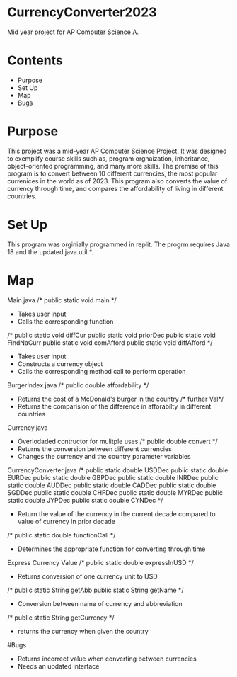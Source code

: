 # CurrencyConverter2023
Mid year project for AP Computer Science A.

# Contents
* Purpose
* Set Up
* Map
* Bugs

# Purpose
This project was a mid-year AP Computer Science Project. It was designed to exemplify course skills such as, program orgnaization, inheritance, object-oriented programming, and many more skills. The premise of this program is to convert between 10 different currencies, the most popular currenices in the world as of 2023. This program also converts the value of currency through time, and compares the affordability of living in different countries.

# Set Up
This program was orginially programmed in replit. The progrm requires Java 18 and the updated java.util.*.

# Map
Main.java
 /* public static void main */
 * Takes user input
 * Calls the corresponding function

 /* public static void diffCur
   public static void priorDec
   public static void FindNaCurr
   public static void comAfford
   public static void diffAfford 
 */
 * Takes user input
 * Constructs a currency object
 * Calls the corresponding method call to perform operation

BurgerIndex.java
 /* public double affordability */
 * Returns the cost of a McDonald's burger in the country
 /* further Val*/
 * Returns the comparision of the difference in afforabilty in different countries

Currency.java
  * Overlodaded contructor for mulitple uses
  /* public double convert */
 * Returns the conversion between different currencies
 * Changes the currency and the country parameter variables

CurrencyConverter.java
 /* 
 public static double USDDec
 public static double EURDec
 public static double GBPDec
 public static double INRDec
 public static double AUDDec
 public static double CADDec
 public static double SGDDec
 public static double CHFDec
 public static double MYRDec
 public static double JYPDec
 public static double CYNDec
 */
 * Return the value of the currency in the current decade compared to value of currency in prior decade
   
/* public static double  functionCall */
* Determines the appropriate function for converting through time

Express Currency Value
 /* public static double expressInUSD */
 * Returns conversion of one currency unit to USD
   
 /*
 public static String getAbb
 public static String getName
*/
* Conversion between name of currency and abbreviation
  
/* public static String getCurrency */
* returns the currency when given the country

#Bugs
* Returns incorrect value when converting between currencies
* Needs an updated interface

